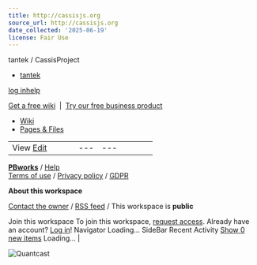 ```yaml
---
title: http://cassisjs.org
source_url: http://cassisjs.org
date_collected: '2025-06-19'
license: Fair Use
---
```


tantek / CassisProject



* [tantek](/)

[log in](http://tantek.pbworks.com/w/session/login)[help](mailto:support@pbworks.com)

[Get a free wiki](https://plans.pbworks.com/signup/basic20?utm_campaign=mcgetyourown&utm_source=personal)
 | 
[Try our free business product](http://pbworks.com/signup?utm_campaign=freebiz&utm_source=personal)

* [Wiki](http://tantek.pbworks.com/w/page/19402911/FrontPage)
* [Pages & Files](http://tantek.pbworks.com/w/browse/)

|  |  |  |  |  |  |  |  |  |  |
| --- | --- | --- | --- | --- | --- | --- | --- | --- | --- |
| View  [Edit](javascript:void(0);)  |  |  | | --- | --- | |  |  | |  | To edit this page,  [request access](/request_access.php) to the workspace.  Already have an account? [Log in](http://tantek.pbworks.com/w/session/login?edit=1)! |   |  |  |  |  | | --- | --- | --- | --- | |  | CassisProject [Page history](http://tantek.pbworks.com/w/page-revisions/19402872/CassisProject) last edited by [Tantek](javascript:alert('Please join this workspace to see more details about this user.');) 5 years, 5 months ago    short URL: <http://cassisjs.org> Introduction Conceived [in late 2008](https://twitter.com/t/statuses/916632211)(1), the goal of the CASSIS Project is universal javascript (JS) that works on the client and the server for scalable application logic. The primary use-case is writing code to implement application logic that runs in browsers, especially dynamic interfaces that make use of XMLHTTPRequest (XHR/AJAX/AHAH), and also runs on web servers.    Until typical hosting companies support running JS on the server, CASSIS code must run in at least two programming language environments, JS on the client, and something that can be made to resemble JS on typical hosting company servers, which turns out to be PHP.    CASSIS stands for: client and server scripting implementation subset.   Summary live code: <https://tantek.com/cassis.js>  source code repository: <https://github.com/tantek/cassis>  updates and news: [@cassisjs](http://twitter.com/cassisjs)    CASSIS v0.1 is currently good for: functional programming, math, datetime computations, string processing, parsing, form validation. License CassisProject source code (including all examples, fragments, and functions provided below) is licensed under a [Creative Commons Attribution Share-Alike license](http://creativecommons.org/licenses/by-sa/3.0/) (for now). Please attribute to "Tantek Çelik" and link attribution to <https://tantek.com>   Including CASSIS Use the following code to include cassis.js:    Clientside in HTML:   ``` <script type="text/javascript" src="cassis.js"></script>  ```     Serverside in PHP:   ``` ob_start(); // stops the few HTML comments in CASSIS from being outputted include 'cassis.js'; ob_end_clean();   ```  Implementations using Cassis  * [NewBase60](/NewBase60) (and [NewBase64](/NewBase64)) provides an open source implementation written completely in CASSIS v0. * [H2VX](https://h2vx.com/) uses CASSIS v0. * [ASIN.cc](https://asin.cc/) uses CASSIS v0.1, directly including the same cassis.js file in script and PHP using the above documented technique. * [Whistle](/Whistle)(4) is a personal URL shortener that uses CASSIS v0.1 to convert long descriptive URLs into short sharable/compressed URLs (using [NewBase60](/NewBase60)) and back. * [Falcon](/Falcon) is a personal publishing/syndicating/tweeting/updating web application that uses CASSIS v0.1.    Writing in CASSIS Coding standards for compatibly writing in CASSIS.   1. variable names must start with $. (for PHP compatibility) 2. string concatenation must use strcat() function. (not '+' or '.' native operators) 3. code outside of the cassis.js library MUST NOT use the js() test function.  1. anything that depends on JS or PHP should be abstracted and placed into cassis.js.  4. ...  Projects to be written  * Parse hCalendar events and hAtom entries and generate an Atom file. Perhaps start with one or more of the [open source PHP microformats parsers](http://microformats.org/wiki/parsers#PHP) and distill it into CASSIS.    Troubleshootingcount is not a function **Problem:**you get an error message like (e.g. on Safari / Develop / Show Error Console)   ```  TypeError: Result of expression 'count' [1] is not a function. ```   **Diagnosis:**you're likely declaring a global variable in your code after you have script src="" included CASSIS, perhaps with a line like:   ```  var count = 0; ```   **Solution:**remove the line of code assigning to count, recode your code to not depend on a global variable, or rename the variable to a global name that is unique to your site / path / application to avoid colliding with globals in others scripting libraries.   Details Some of the details of how CASSIS works. Detection Due to the need to abstract some number of language differences in syntax and built-in functionality, a foundational library must be developed that can detect which language it is running in, and execute language specific code accordingly so that CASSIS v0 code itself will not require anything language specific.    The key to the CASSIS v0 foundational library is the detection and switching of code dependent on which programming language environment is currently running.    The following code(2) switches between javascript, PHP, C/C++ and Ruby if need be:     ``` if ("00"==false) {/*javascript*/}  else if ("0"==false) {/*php*/}  else if (0==false) {/*c*/}  else {/*ruby*/}   ```   For simplicity, it is sufficient to start with the ability to switch between javascript and one other language. From the possible candidates: PHP, Ruby, and C/C++, PHP is supported (nearly?) all web hosting environments and thus is the logical choice. We can simplify this test to check for JS or PHP environments as such:     ``` function js() {  return ("00"==false); }   ```   This function is called by any foundational library function that needs to execute different code for javascript vs. PHP as follows:     ``` if (js()) {  /* javascript */ } else {  /* PHP */ }    ```  V0.1 code The latest CASSIS v0.1 code is hosted live at:    <https://tantek.com/cassis.js>   Improvements in V0.1 over V0  * **integrated cassis.js.** cassisv0php.js and cassis0.js have been fully integrated into cassis.js. This presents a much simpler inclusion model for both PHP and Javascript. * **alternating overlapping comments instead of PHP heredoc**. * **many many more library functions**.    V0 code This section describes the initial functional version of CASSIS and is provided as historical documentation at this point (2010-031).    CASSIS v0 code is code that will run in PHP or javascript (and thus both on typical web servers, and typical web clients/browsers). Running CASSIS v0 code in javascript requires the use of an adapter library which re-implements some built-in PHP functions in javascript, documented in a latter section as cassisv0php.js.    CASSIS v0 code files must start with the following code sequence(3) to allow both PHP and javascript to execute properly:     ``` <!-- <?php // -->   ```     Similarly, CASSIS v0 code files must end with the following code sequence to properly balance and close out the PHP execution environment and the SGML/HTML comment opened at the start of the file in order to reduce/minimize any unintended effects of text outputted by PHP.     ``` // ?> -->   ```      common functions One of best ways to avoid syntax differences between PHP and javascript is to use functions as much as possible. When PHP and javascript both have native (but differing in syntax) features for particular language functionality (e.g. string concatenation), the functionality must be abstracted in a common function.    The following block of CASSIS v0 code can be dropped into a CASSIS code file inline, or included as a separate cassis0.js file:     ``` /* cassis0.js */ function js() {  return ("00"==false); }  function strcat($s1,$s2) {  if (js()) { return $s1 + $s2; }  else { return $s1 . $s2; } } /* end cassis0.js */     ```  javascript only functions When one language has a native feature that is implemented via a function (perhaps built-in) in the other language, it is better to use that function than the native feature, and then implement a compatibility function for the language with the native feature.    E.g. string length is implemented in javascript with the native "length" property, e.g. alert("foo".length) displays 3. In PHP string length is implemented as the strlen() function.  Thus we re-implement strlen() as a function in javascript using its native "length" property.    The following block of javascript code can be dropped into a CASSIS code file inline, or included as a separate cassis0php.js file:     ``` /* cassis0php.js - processed only by javascript */ // ?> <!-- <?php $js=<<<EJS /* --> /**/  function strlen(s) {  return s.length; }   function ord(s) {  return s.charCodeAt(0); }  function substr(s,o,n) {  var m = strlen(s);  if (Math.abs(o)>=m) return false;  if (o<0) o=m+o;  if (n<0) n=m-o+n;  return s.substring(o,o+n); }  function explode(d,s,n) {  return s.split(d,n); }  function rawurlencode(s) {  return encodeURIComponent(s); }  function htmlspecialchars(s) {  var c= [["&","&amp;"],["<","&lt;"],[">","&gt;"],["'","&#039;"],['"',"&quot;"]];  for (i=0;i<c.length;i++) {   s = s.replace(c[i][0],c[i][1]);  }  return s; }  function str_ireplace(a,b,s) {  return s.replace(new RegExp(a,"gi"),b); }  /* more javascript-only functions here */  /* EJS; /**/ /* end cassis0php.js */    ```   A precise sequence of common HTML/SGML comments <!-- -->, block comments /\*...\*/, one line comments //, PHP execution environment entering <?php and exiting ?>, and the PHP "heredoc" <<< block string format is used to declare a function in javascript which is seen only as a string value block of text by PHP. The concept of using overlapping multi-lingual comments to pass different content to different language interpreters was first proposed and demonstrated in [Semantic Scripting](https://tantek.com/log/2002/11.html#L20021121t1730) (posted 2002-11-21).    Using the above cassis0php.js code, CASSIS v0 code can call the "strlen" (to determine the length of a string) and "ord" functions, and such function calls will work in PHP or javascript.   PHP only functions   ...to be written as needed.   History  * 2008-09-10 conceived. <https://twitter.com/t/statuses/916632211> inspired by [Bulletproof Ajax](https://tantek.com/isbn/0321472667), undesirable DRY violation (duplicating code JS & PHP), and tired of rewriting in new languages. Picked JS as winner (most # of programmers, most # of companies spending most $ optimizing it). Goal determined: write application logic code once. Careful to not accidentally enable Skynet. Researched JS on the server, too hard to install/maintain, minimal/no web hosting services that provide it. But all web hosts run PHP. Asked the question of might there be an intersection of JS & PHP? Remembered that jQuery uses $ variable, thus JS allows $ in variable names, thus we can require that to create PHP compatible variable names when coding in JS. * 2009-06-17 language detection. <https://twitter.com/t/status/2215180366> falsy values research: comparing false to 0, "0", "00" treated differently by different languages. * 2009-06-22 Javascript and PHP single file parsability. <https://twitter.com/t/statuses/2287355907> * 2009 unknown date - tackled string concatenation difference '+' vs '.' (strcat 2 params, later unlimited) * 2009 unknown date - figured out how to comment switch PHP-only and JS-only code blocks. introduced JS-only "strlen" and "ord" functions written in JS for JS, since PHP already has those as builtin functions. * 2009 unknown date - figured out comment inverter and stateless closer (perhaps from my early CSS hacks). * 2009-11-30 Epoch days sexagesimal ([NewBase60](/NewBase60)) implementation for [Whistle](/Whistle). <https://twitter.com/t/statuses/6215480459> * 2010 unknown dates - various [Falcon](/Falcon) core functions and new features implemented in CASSIS. * 2011-... CASSIS published on github: <https://github.com/tantek/cassis> * 2011-05-20 gave CASSIS talk at FalsyValues.com * 2011-07-16 gave [CASSIS talk at Open Web Camp III](http://lanyrd.com/2011/owc3/sfqgg/) * ...    Related Background Some of the building block ideas / idea-fragments that inspired or were incorporated into CASSIS:   * 2001: created [box model hack](https://tantek.com/CSS/Examples/boxmodelhack.html), the first use of comments { voice-family:"\"}\""; } to trick different parsers into parsing different things. * 2002: blogged [Semantic Scripting](https://tantek.com/log/2002/11.html#L20021121t1730) which introduced:  + "principle of separation of script and markup" + use of comments to trick HTML vs JS parsers to see different parts of the file,  thus enable the ability to publish hypertext documentation inline in external JS files.    Reference I have given the following talk on CASSIS and am available to give it at conferences, please contact me per [CommunicationProtocols](/CommunicationProtocols).    Title: CASSIS: Universal Client Server Javascript Now  Alternate Title: cassis.js: Code That Runs in both JS & PHP - Natively    Excerpt:    This talk is about how I use language hacks to run the same code natively on PHP and Javascript (JS), which I call CASSIS for Client And Server Scripting Implementation Subset.    I'll describe how I discovered CASSIS, how to use the open source library cassis.js to write middleware logic once for both client & server, and real-world use cases including where I've successfully deployed cassis.js for years (even as an essential part of my own site tantek.com).      Description:  This talk is about how I use language hacks\* to run the same code natively on PHP and Javascript (JS), which I call CASSIS for Client And Server Scripting Implementation Subset.    Like any modern web developer, I want my site to work whether or not Javascript (JS) is supported, e.g. search engines which don’t execute it, on older browsers where users have disabled it, or perhaps most frequently, on mobile browsers with slow and unreliable network access that simply fails to load it. Tired of writing my code twice (once for JS, once for PHP), I started tinkering to see if there was a way to write code that would run in either simultaneously (without translation).    In this talk l’ll describe how I discovered CASSIS, how to use the open source library cassis.js to write middleware logic (math, datetime computations, string processing, parsing) once for both client & server, and real-world use cases including where I’ve successfully deployed cassis.js for years (even as an essential part of my own site tantek.com).    \*You might be familiar with a previous language hack of mine: [Box Model Hack](https://tantek.com/CSS/Examples/boxmodelhack.html).      Tags:  php, javascript, language, js, client, server     ---   Return to [MyNextStartup](/MyNextStartup) \ [ProjectsList](/ProjectsList) \ [FrontPage](/FrontPage).  CassisProject  |  | Page Tools Insert links Insert links to other pages or uploaded files.  [Pages](#) [Images and files](#)  [Insert a link to a new page](javascript:void(0);)   1. Loading...  1. No images or files uploaded yet.   [Insert image from URL](javascript:void(0);)  **Tip:** To turn text into a link, highlight the text, then click on a page or file from the list above. |  Comments (0)  You don't have permission to comment on this page. |  [Printable version](/w/page/19402872/CassisProject?mode=embedded) |  |

**[PBworks](https://pbworks.com/?utm_campaign=wiki-link)**  / [Help](mailto:support@pbworks.com)  
[Terms of use](http://pbworks.com/content/termsofservice?utm_campaign=wiki-link) / [Privacy policy](http://pbworks.com/content/privacypolicy?utm_campaign=wiki-link) / [GDPR](http://www.pbworks.com/gdpr.html)

**About this workspace**
  
[Contact the owner](/w/contact-owner) / [RSS feed](/rss.xml) / This workspace is **public**

 Join this workspace  To join this workspace, [request access](/w/request-access).  Already have an account? [Log in](http://tantek.pbworks.com/w/session/login)!  Navigator  Loading…  SideBar  Recent Activity  [Show 0 new items](#)  Loading… |





![Quantcast](http://pixel.quantserve.com/pixel/p-16CGFkiSpdTEU.gif)
